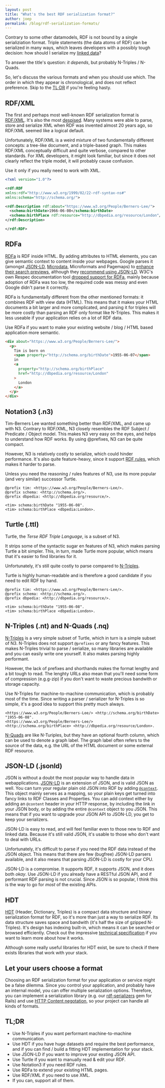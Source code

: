 ```yaml
---
layout: post
title: "What's the best RDF serialization format?"
author: joep
permalink: /blog/rdf-serialization-formats/
---
```


Contrary to some other datamodels, RDF is not bound by a single serializiation format.
Triple statements (the data atoms of RDF) can be serialized in many ways, which leaves developers with a possibly tough decision: how should I serialize my [linked data](/what-is-linked-data)?

To answer the title's question: _it depends_, but probably N-Triples / N-Quads.

So, let's discuss the various formats and when you should use which.
The order in which they appear is chronological, and does not reflect preference.
Skip to the [TL;DR](#tldr) if you're feeling hasty.

## RDF/XML

The first and perhaps most well-known RDF serialization format is [RDF/XML](https://www.w3.org/TR/rdf-syntax-grammar/).
It's also the most [despised](https://github.com/mhausenblas/rdfxml.info/blob/master/input/RDF-XML%20sucks%20-%20praise%20and%20damnation.txt).
Many systems were able to parse, store and serialize XML when RDF was invented almost 20 years ago, so RDF/XML seemed like a logical default.

Unfortunately, RDF/XML is a weird mixture of two fundamentally different concepts: a tree-like document, and a triple-based graph.
This makes RDF/XML conceptually difficult and quite verbose, compared to other standards.
For XML developers, it might look familiar, but since it does not clearly reflect the triple model, it will probably cause confusion.

Use it only if you really need to work with XML.

```xml
<?xml version="1.0"?>

<rdf:RDF
xmlns:rdf="http://www.w3.org/1999/02/22-rdf-syntax-ns#"
xmlns:schema="http://schema.org/">

<rdf:Description rdf:about="https://www.w3.org/People/Berners-Lee/">
  <schema:birthDate>1966-06-08</schema:birthDate>
  <schema:birthPlace rdf:resource="http://dbpedia.org/resource/London"/>
</rdf:Description>

</rdf:RDF>
```

## RDFa

[RDFa](https://www.w3.org/TR/rdfa-core/) is RDF inside HTML.
By adding attributes to HTML elements, you can give semantic context to content inside your webpages.
Google parses it (amongst [JSON-LD](#JSON-LD), [Microdata](https://w3c.github.io/microdata/#microdata-and-rdf), Microformats and Pagemaps) to [enhance their search previews](https://developers.google.com/custom-search/docs/structured_data), although they [recommend using JSON-LD](https://www.searchenginejournal.com/google-structured-data-preference/297479/).
W3C's own Respec documentation tool [dropped support for RDFa](https://github.com/w3c/respec/issues/1503),
mainly because adoption of RDFa was too low, the required code was messy and even Google didn't parse it correctly.

RDFa is fundamentally different from the other mentioned formats: it combines RDF with view data (HTML).
This means that it makes your HTML documents a bit larger and more complicated, and parsing it for triples will be more costly than parsing an RDF only format like N-Triples.
This makes it less useable if your application relies on a lot of RDF data.

Use RDFa if you want to make your existing website / blog / HTML based application more semantic.

```html
<div about="https://www.w3.org/People/Berners-Lee/">
  <p>
    Tim is born on
    <span property="http://schema.org/birthDate">1955-06-07</span>
    in
    <a
      property="http://schema.org/birthPlace"
      href="http://dbpedia.org/resource/London"
    >
      London
    </a>
  </p>
</div>
```

## Notation3 (.n3)

Tim-Berners Lee wanted something better than RDF/XML, and came up with N3.
Contrary to RDF/XML, N3 closely resembles the RDF Subject / Predicate / Object model.
This makes N3 very easy on the eyes, and helps to understand how RDF works.
By using @prefixes, N3 can be quite compact.

However, N3 is relatively costly to serialize, which could hinder performance.
It's also quite feature-heavy, since it support [RDF rules](http://www.ninebynine.org/RDFNotes/RDFFactsAndRules.html), which makes it harder to parse.

Unless you need the reasoning / rules features of N3, use its more popular (and very similar) successor Turtle.

```notation3
@prefix tim: <https://www.w3.org/People/Berners-Lee/>.
@prefix schema: <http://schema.org/>.
@prefix dbpedia: <http://dbpedia.org/resource/>.

<tim> schema:birthDate "1955-06-08".
<tim> schema:birthPlace <dbpedia:London>.
```

## Turtle (.ttl)

Turtle, the _Terse RDF Triple Language_, is a subset of N3.

It strips some of the syntactic sugar en features of N3, which makes parsing Turtle a bit simpler.
This, in turn, made Turtle more popular, which means that it's easier to find libraries for it.

Unfortunately, it's still quite costly to parse compared to [N-Triples](#N-Triples).

Turtle is highly human-readable and is therefore a good candidate if you need to edit RDF by hand.

```turtle
@prefix tim: <https://www.w3.org/People/Berners-Lee/>.
@prefix schema: <http://schema.org/>.
@prefix dbpedia: <http://dbpedia.org/resource/>.

<tim> schema:birthDate "1955-06-08".
<tim> schema:birthPlace <dbpedia:London>.
```

## N-Triples (.nt) and N-Quads (.nq)

[N-Triples](https://www.w3.org/TR/n-triples/) is a very simple subset of Turtle, which in turn is a simple subset of N3.
N-Triples does not support `@prefixes` or any fancy features.
This makes N-Triples trivial to parse / serialize, so many libraries are available and you can easily write one yourself.
It also makes parsing highly performant.

However, the lack of prefixes and shorthands makes the format lengthy and a bit tough to read.
The lenghty URLs also mean that you'll need some form of compression (e.g.g-zip) if you don't want to waste precious bandwith or storage capacity.

Use N-Triples for machine-to-machine communication, which is probably most of the time.
Since writing a parser / serializer for N-Triples is so simple, it's a good idea to support this pretty much always.

```n-triples
<https://www.w3.org/People/Berners-Lee/> <http://schema.org/birthDate> "1955-06-08".
<https://www.w3.org/People/Berners-Lee/> <http://schema.org/birthPlace> <http://dbpedia.org/resource/London>.
```

[N-Quads](https://www.w3.org/TR/n-quads/) are like N-Turiples, but they have an optional fourth column, which can be used to denote a graph label.
The graph label often refers to the source of the data, e.g. the URL of the HTML document or some external RDF resource.

## JSON-LD (.jsonld)

JSON is without a doubt the most popular way to handle data in webapplications.
[JSON-LD](https://json-ld.org/spec/latest/json-ld/) is an extension of JSON, and is valid JSON as well.
You can turn your regular plain old JSON into RDF by adding [`@context`](https://json-ld.org/spec/latest/json-ld/#the-context).
This object mainly serves as a mapping, so your plain keys get turned into fancy links to RDF Classes and Properties.
You can add context either by adding an `@content` header in your HTTP response, by including the link in your JSON body, or by adding the entire `@context` object to you JSON.
This means that if you want to upgrade your JSON API to JSON-LD, you get to keep your serializers.

JSON-LD is easy to read, and will feel familiar even to those new to RDF and linked data.
Because it's still valid JSON, it's usable to those who don't want to deal with URLs.

Unfortunately, it's difficult to parse if you need the RDF data instead of the JSON object.
This means that there are few (bugfree) JSON-LD parsers available, and it also means that parsing JSON-LD is costly for your CPU.

JSON-LD is a compromise.
It supports RDF, it supports JSON, and it does both _okay_.
Use JSON-LD if you already have a RESTful JSON API, and if performant RDF parsing is not crucial.
Since JSON is so popular, I think this is the way to go for _most_ of the existing APIs.

## HDT

[HDT](http://www.rdfhdt.org/what-is-hdt/) (Header, Dictionary, Triples) is a compact data structure and binary serialization format for RDF, so it's more than just a way to serialize RDF.
Its data structure saves space and bandwith (it's half the size of gzipped N-Triples).
It's design has indexing built-in, which means it can be searched or browsed efficiently.
Check out the impressive [technical specification](http://www.rdfhdt.org/technical-specification/) if you want to learn more about how it works.

Although some really useful libraries for HDT exist, be sure to check if there exists libraries that work with your stack.

## Let your users choose a format

Choosing an RDF serialization format for your application or service might be a false dilemma.
Since you control your application, and probably have an internal model, you can offer multiple serialization options.
Therefore, you can implement a serialization library (e.g. our [rdf-serializers](https://github.com/ontola/rdf-serializers) gem for Rails) and use [HTTP Content negotation](https://developer.mozilla.org/en-US/docs/Web/HTTP/Content_negotiation), so your project can handle all kinds of formats.

## TL;DR

- Use N-Triples if you want performant machine-to-machine communication.
- Use HDT if you have huge datasets and require the best performance, and if you can find / build a fitting HDT implementation for your stack.
- Use JSON-LD if you want to improve your exsting JSON API.
- Use Turtle if you want to manually read & edit your RDF.
- Use Notation3 if you need RDF rules.
- Use RDFa to extend your existing HTML pages.
- Use RDF/XML if you need to use XML.
- If you can, support all of them.
